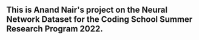 ## This is Anand Nair's project on the Neural Network Dataset for the Coding School Summer Research Program 2022.



